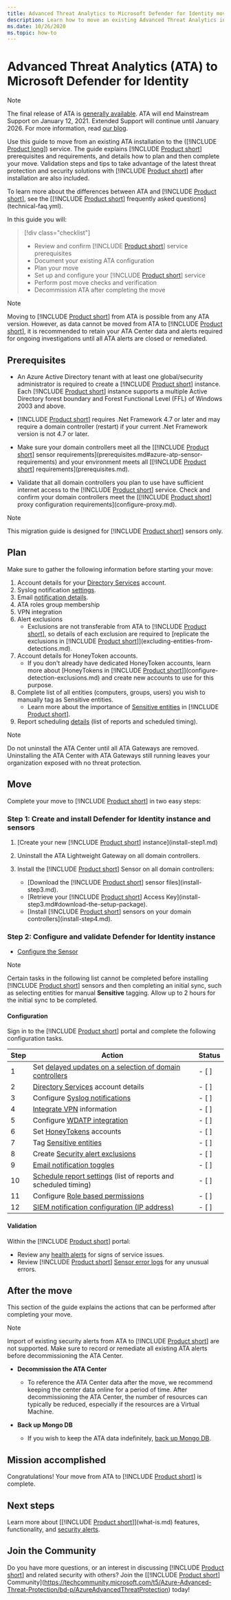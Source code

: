 ```yaml
---
title: Advanced Threat Analytics to Microsoft Defender for Identity move
description: Learn how to move an existing Advanced Threat Analytics installation to Microsoft Defender for Identity.
ms.date: 10/26/2020
ms.topic: how-to
---
```


# Advanced Threat Analytics (ATA) to Microsoft Defender for Identity

> [!NOTE]
> The final release of ATA is [generally available](https://support.microsoft.com/help/4568997/update-3-for-microsoft-advanced-threat-analytics-1-9). ATA will end Mainstream Support on January 12, 2021. Extended Support will continue until January 2026. For more information, read [our blog](https://techcommunity.microsoft.com/t5/microsoft-security-and/end-of-mainstream-support-for-advanced-threat-analytics-january/ba-p/1539181).

Use this guide to move from an existing ATA installation to the ([!INCLUDE [Product long](includes/product-long.md)]) service. The guide explains [!INCLUDE [Product short](includes/product-short.md)] prerequisites and requirements, and details how to plan and then complete your move. Validation steps and tips to take advantage of the latest threat protection and security solutions with [!INCLUDE [Product short](includes/product-short.md)] after installation are also included.

To learn more about the differences between ATA and [!INCLUDE [Product short](includes/product-short.md)], see the [[!INCLUDE [Product short](includes/product-short.md)] frequently asked questions](technical-faq.yml).

In this guide you will:

> [!div class="checklist"]
>
> - Review and confirm [!INCLUDE [Product short](includes/product-short.md)] service prerequisites
> - Document your existing ATA configuration
> - Plan your move
> - Set up and configure your [!INCLUDE [Product short](includes/product-short.md)]  service
> - Perform post move checks and verification
> - Decommission ATA after completing the move

> [!NOTE]
> Moving to [!INCLUDE [Product short](includes/product-short.md)] from ATA is possible from any ATA version. However, as data cannot be moved from ATA to [!INCLUDE [Product short](includes/product-short.md)], it is recommended to retain your ATA Center data and alerts required for ongoing investigations until all ATA alerts are closed or remediated.

## Prerequisites

- An Azure Active Directory tenant with at least one global/security administrator is required to create a [!INCLUDE [Product short](includes/product-short.md)] instance. Each [!INCLUDE [Product short](includes/product-short.md)] instance supports a multiple Active Directory forest boundary and Forest Functional Level (FFL) of Windows 2003 and above.

- [!INCLUDE [Product short](includes/product-short.md)] requires .Net Framework 4.7 or later and may require a domain controller (restart) if your current .Net Framework version is not 4.7 or later.

- Make sure your domain controllers meet all the [[!INCLUDE [Product short](includes/product-short.md)] sensor requirements](prerequisites.md#azure-atp-sensor-requirements) and your environment meets all [[!INCLUDE [Product short](includes/product-short.md)] requirements](prerequisites.md).

- Validate that all domain controllers you plan to use have sufficient internet access to the [!INCLUDE [Product short](includes/product-short.md)] service. Check and confirm your domain controllers meet the [[!INCLUDE [Product short](includes/product-short.md)] proxy configuration requirements](configure-proxy.md).

> [!NOTE]
> This migration guide is designed for [!INCLUDE [Product short](includes/product-short.md)] sensors only.

## Plan

Make sure to gather the following information before starting your move:

1. Account details for your [Directory Services](install-step2.md) account.
1. Syslog notification [settings](setting-syslog.md).
1. Email [notification details](notifications.md).
1. ATA roles group membership
1. VPN integration
1. Alert exclusions
    - Exclusions are not transferable from ATA to [!INCLUDE [Product short](includes/product-short.md)], so details of each exclusion are required to [replicate the exclusions in [!INCLUDE [Product short](includes/product-short.md)]](excluding-entities-from-detections.md).
1. Account details for HoneyToken accounts.
    - If you don't already have dedicated HoneyToken accounts, learn more about [HoneyTokens in [!INCLUDE [Product short](includes/product-short.md)]](configure-detection-exclusions.md) and create new accounts to use for this purpose.
1. Complete list of all entities (computers, groups, users) you wish to manually tag as Sensitive entities.
    - Learn more about the importance of [Sensitive entities](manage-sensitive-honeytoken-accounts.md) in [!INCLUDE [Product short](includes/product-short.md)].
1. Report scheduling [details](reports.md) (list of reports and scheduled timing).

> [!NOTE]
> Do not uninstall the ATA Center until all ATA Gateways are removed. Uninstalling the ATA Center with ATA Gateways still running leaves your organization exposed with no threat protection.

## Move

Complete your move to [!INCLUDE [Product short](includes/product-short.md)] in two easy steps:

### Step 1: Create and install Defender for Identity instance and sensors

1. [Create your new [!INCLUDE [Product short](includes/product-short.md)] instance](install-step1.md)

1. Uninstall the ATA Lightweight Gateway on all domain controllers.

1. Install the [!INCLUDE [Product short](includes/product-short.md)] Sensor on all domain controllers:
    - [Download the [!INCLUDE [Product short](includes/product-short.md)] sensor files](install-step3.md).
    - [Retrieve your [!INCLUDE [Product short](includes/product-short.md)] Access Key](install-step3.md#download-the-setup-package).
    - [Install [!INCLUDE [Product short](includes/product-short.md)] sensors on your domain controllers](install-step4.md).

### Step 2: Configure and validate Defender for Identity instance

- [Configure the Sensor](install-step5.md)

> [!NOTE]
> Certain tasks in the following list cannot be completed before installing [!INCLUDE [Product short](includes/product-short.md)] sensors and then completing an initial sync, such as selecting entities for manual **Sensitive** tagging. Allow up to 2 hours for the initial sync to be completed.

#### Configuration

Sign in to the [!INCLUDE [Product short](includes/product-short.md)] portal and complete the following configuration tasks.

| Step    | Action | Status |
|--------------|------------|------------------|
| 1  | Set [delayed updates on a selection of domain controllers](sensor-update.md) | - [ ] |
| 2  | [Directory Services](install-step2.md) account details| - [ ] |
| 3  | Configure [Syslog notifications](setting-syslog.md) | - [ ] |
| 4  | [Integrate VPN](install-step6-vpn.md) information| - [ ] |
| 5  | Configure [WDATP integration](integrate-mde.md)| - [ ] |
| 6  | Set [HoneyTokens](configure-detection-exclusions.md) accounts| - [ ] |
| 7  | Tag [Sensitive entities](manage-sensitive-honeytoken-accounts.md)| - [ ] |
| 8  | Create [Security alert exclusions](excluding-entities-from-detections.md)| - [ ] |
| 9 | [Email notification toggles](notifications.md) | - [ ] |
| 10  | [Schedule report settings](reports.md) (list of reports and scheduled timing)| - [ ] |
| 11  | Configure [Role based permissions](role-groups.md) | - [ ] |
| 12  | [SIEM notification configuration (IP address)](configure-event-collection.md#siemsyslog)| - [ ] |

#### Validation

Within the [!INCLUDE [Product short](includes/product-short.md)] portal:

- Review any [health alerts](health-center.md) for signs of service issues.
- Review [!INCLUDE [Product short](includes/product-short.md)] [Sensor error logs](troubleshooting-using-logs.md) for any unusual errors.

## After the move

This section of the guide explains the actions that can be performed after completing your move.

> [!NOTE]
> Import of existing security alerts from ATA to [!INCLUDE [Product short](includes/product-short.md)] are not supported. Make sure to record or remediate all existing ATA alerts before decommissioning the ATA Center.

- **Decommission the ATA Center**  
  - To reference the ATA Center data after the move, we recommend keeping the center data online for a period of time. After decommissioning the ATA Center, the number of resources can typically be reduced, especially if the resources are a Virtual Machine.

- **Back up Mongo DB**  
  - If you wish to keep the ATA data indefinitely, [back up Mongo DB](/advanced-threat-analytics/ata-database-management#backing-up-the-ata-database).

## Mission accomplished

Congratulations! Your move from ATA to [!INCLUDE [Product short](includes/product-short.md)] is complete.

## Next steps

Learn more about [[!INCLUDE [Product short](includes/product-short.md)]](what-is.md) features, functionality, and [security alerts](understanding-security-alerts.md).

## Join the Community

Do you have more questions, or an interest in discussing [!INCLUDE [Product short](includes/product-short.md)] and related security with others? Join the [[!INCLUDE [Product short](includes/product-short.md)] Community](https://techcommunity.microsoft.com/t5/Azure-Advanced-Threat-Protection/bd-p/AzureAdvancedThreatProtection) today!
